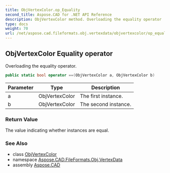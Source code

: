 ```yaml
---
title: ObjVertexColor.op_Equality
second_title: Aspose.CAD for .NET API Reference
description: ObjVertexColor method. Overloading the equality operator
type: docs
weight: 70
url: /net/aspose.cad.fileformats.obj.vertexdata/objvertexcolor/op_equality/
---
```

## ObjVertexColor Equality operator

Overloading the equality operator.

```csharp
public static bool operator ==(ObjVertexColor a, ObjVertexColor b)
```

| Parameter | Type | Description |
| --- | --- | --- |
| a | ObjVertexColor | The first instance. |
| b | ObjVertexColor | The second instance. |

### Return Value

The value indicating whether instances are equal.

### See Also

* class [ObjVertexColor](../)
* namespace [Aspose.CAD.FileFormats.Obj.VertexData](../../objvertexcolor/)
* assembly [Aspose.CAD](../../../)



